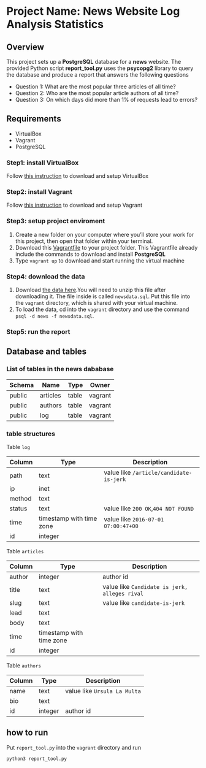 # Project Name: News Website Log Analysis Statistics
## Overview
This project sets up a **PostgreSQL** database for a **news** website.
The provided Python script **report_tool.py** uses the **psycopg2** library to query
the database and produce a report that answers the following questions
- Question 1: What are the most popular three articles of all time?
- Question 2: Who are the most popular article authors of all time?
- Question 3: On which days did more than 1% of requests lead to errors?

## Requirements
- VirtualBox
- Vagrant
- PostgreSQL

### Step1: install VirtualBox
Follow [this instruction](https://www.virtualbox.org/wiki/Downloads) to download and setup VirtualBox
### Step2: install Vagrant
Follow [this instruction](https://www.vagrantup.com/downloads.html) to download and setup Vagrant
### Step3: setup project enviroment
1. Create a new folder on your computer where you’ll store your work for this project, then open that folder within your terminal.
2. Download this [Vagrantfile](https://github.com/udacity/fullstack-nanodegree-vm/blob/master/vagrant/Vagrantfile) to your project folder. This Vagrantfile already include the commands to download and install **PostgreSQL**
3. Type `vagrant up` to download and start running the virtual machine
### Step4: download the data
1. Download [the data here](https://d17h27t6h515a5.cloudfront.net/topher/2016/August/57b5f748_newsdata/newsdata.zip).You will need to unzip this file after downloading it. The file inside is called `newsdata.sql`. Put this file into the `vagrant` directory, which is shared with your virtual machine.
2. To load the data, cd into the `vagrant` directory and use the command `psql -d news -f newsdata.sql`.
### Step5: run the report

## Database and tables

### List of tables in the news dababase
| Schema |   Name   |  Type  |  Owner  |
| ------ | -------- | ------ | ------- |
| public | articles | table  | vagrant |
| public | authors  | table  | vagrant |
| public | log      | table  | vagrant |

### table structures

Table `log`

| Column |           Type           |             Description                 |
| ------ | ------------------------ | --------------------------------------- | 
| path   | text                     | value like `/article/candidate-is-jerk` |
| ip     | inet                     |                                         |
| method | text                     |                                         |
| status | text                     | value like `200 OK`,`404 NOT FOUND`     |
| time   | timestamp with time zone | value like `2016-07-01 07:00:47+00`     |
| id     | integer                  |                                         |

Table `articles`

| Column |           Type           |                   Description                 |
| ------ | ------------------------ | --------------------------------------------- |
| author | integer                  | author id                                     |
| title  | text                     | value like `Candidate is jerk, alleges rival` |
| slug   | text                     | value like `candidate-is-jerk`                |
| lead   | text                     |                                               |
| body   | text                     |                                               |
| time   | timestamp with time zone |                                               |
| id     | integer                  |                                               |

Table `authors`

| Column |  Type   |             Description      |                 
|------- | ------- | ---------------------------- |
| name   | text    | value like `Ursula La Multa` |
| bio    | text    |                              |
| id     | integer | author id                    |

## how to run
Put `report_tool.py` into the `vagrant` directory and run
```shell
python3 report_tool.py
```